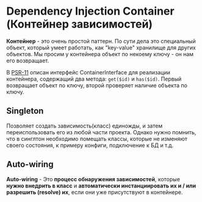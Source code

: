 # Dependency Injection Container (Контейнер зависимостей)

**Контейнер** - это очень простой паттерн. По сути дела это специальный объект, который умеет работать, как "key-value" хранилище для других объектов. Мы просим у контейнера объект по некоему ключу - он нам его возвращает.

В [PSR-11](https://www.php-fig.org/psr/psr-11/) описан интерфейс ContainerInterface для реализации контейнера, содержащий два метода: `get($id)` и `has($id)`. Первый возвращает объект по ключу, второй проверяет наличие объекта по ключу.

## Singleton

Позволяет создать зависимость(класс) единожды, и затем переиспользовать его из любой части проекта. Однако нужно помнить, что в синглтон необходимо помещать классы, которые не изменяют своего состояния, к примеру конфиги, подключение к БД и т.д.

## Auto-wiring

**Auto-wiring** - Это **процесс обнаружения зависимостей**, которые **нужно внедрить в класс** и **автоматически инстанциировать их и / или разрешить (resolve) их**, если они уже присутствуют в контейнере. 
